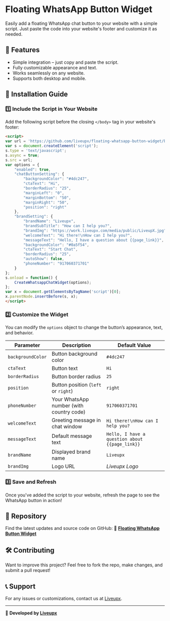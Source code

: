 # Floating WhatsApp Button Widget

Easily add a floating WhatsApp chat button to your website with a simple script. Just paste the code into your website's footer and customize it as needed.

## 🚀 Features
- Simple integration – just copy and paste the script.
- Fully customizable appearance and text.
- Works seamlessly on any website.
- Supports both desktop and mobile.

## 📌 Installation Guide

### 1️⃣ Include the Script in Your Website
Add the following script before the closing `</body>` tag in your website's footer:

```html
<script>
var url = 'https://github.com/liveupx/floating-whatsapp-button-widget/blob/main/widget.js';
var s = document.createElement('script');
s.type = 'text/javascript';
s.async = true;
s.src = url;
var options = {
    "enabled": true,
    "chatButtonSetting": {
        "backgroundColor": "#4dc247",
        "ctaText": "Hi",
        "borderRadius": "25",
        "marginLeft": "0",
        "marginBottom": "50",
        "marginRight": "50",
        "position": "right"
    },
    "brandSetting": {
        "brandName": "Liveupx",
        "brandSubTitle": "How can I help you?",
        "brandImg": "https://work.liveupx.com/media/public/LiveupX.jpg",
        "welcomeText": "Hi there!\nHow can I help you?",
        "messageText": "Hello, I have a question about {{page_link}}",
        "backgroundColor": "#0a5f54",
        "ctaText": "Start Chat",
        "borderRadius": "25",
        "autoShow": false,
        "phoneNumber": "917060371701"
    }
};
s.onload = function() {
    CreateWhatsappChatWidget(options);
};
var x = document.getElementsByTagName('script')[0];
x.parentNode.insertBefore(s, x);
</script>
```

### 2️⃣ Customize the Widget
You can modify the `options` object to change the button’s appearance, text, and behavior.

| Parameter | Description | Default Value |
|-----------|-------------|--------------|
| `backgroundColor` | Button background color | `#4dc247` |
| `ctaText` | Button text | `Hi` |
| `borderRadius` | Button border radius | `25` |
| `position` | Button position (`left` or `right`) | `right` |
| `phoneNumber` | Your WhatsApp number (with country code) | `917060371701` |
| `welcomeText` | Greeting message in chat window | `Hi there!\nHow can I help you?` |
| `messageText` | Default message text | `Hello, I have a question about {{page_link}}` |
| `brandName` | Displayed brand name | `Liveupx` |
| `brandImg` | Logo URL | *Liveupx Logo* |

### 3️⃣ Save and Refresh
Once you've added the script to your website, refresh the page to see the WhatsApp button in action!

## 📂 Repository
Find the latest updates and source code on GitHub:
🔗 **[Floating WhatsApp Button Widget](https://github.com/liveupx/floating-whatsapp-button-widget)**

## 🛠️ Contributing
Want to improve this project? Feel free to fork the repo, make changes, and submit a pull request!

## 📞 Support
For any issues or customizations, contact us at [Liveupx](https://liveupx.com).

---
📢 **Developed by [Liveupx](https://liveupx.com)**
